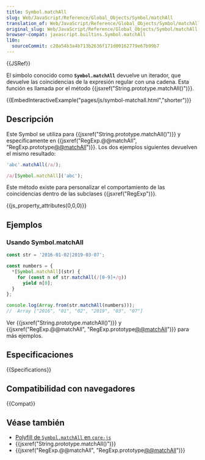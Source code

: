 ```yaml
---
title: Symbol.matchAll
slug: Web/JavaScript/Reference/Global_Objects/Symbol/matchAll
translation_of: Web/JavaScript/Reference/Global_Objects/Symbol/matchAll
original_slug: Web/JavaScript/Reference/Global_Objects/Symbol/matchAll
browser-compat: javascript.builtins.Symbol.matchAll
l10n:
  sourceCommit: c20a54b3a4b713b2636f171d00162779e67b99b7
---
```


{{JSRef}}

El símbolo conocido como **`Symbol.matchAll`** devuelve un iterador, que devuelve las coincidencias de la expresión regular con una cadena. Esta función es llamada por el método {{jsxref("String.prototype.matchAll()")}}.

{{EmbedInteractiveExample("pages/js/symbol-matchall.html","shorter")}}

## Descripción

Este Symbol se utiliza para {{jsxref("String.prototype.matchAll()")}} y específicamente en {{jsxref("RegExp.@@matchAll", "RegExp.prototype[@@matchAll]()")}}. Los dos ejemplos siguientes devuelven el mismo resultado:

```js
'abc'.matchAll(/a/);

/a/[Symbol.matchAll]('abc');
```

Este método existe para personalizar el comportamiento de las coincidencias dentro de las subclases {{jsxref("RegExp")}}.

{{js_property_attributes(0,0,0)}}

## Ejemplos

### Usando Symbol.matchAll

```js
const str = '2016-01-02|2019-03-07';

const numbers = {
  *[Symbol.matchAll](str) {
    for (const n of str.matchAll(/[0-9]+/g))
      yield n[0];
  }
};

console.log(Array.from(str.matchAll(numbers)));
//  Array ["2016", "01", "02", "2019", "03", "07"]
```

Ver {{jsxref("String.prototype.matchAll()")}} y {{jsxref("RegExp.@@matchAll", "RegExp.prototype[@@matchAll]()")}} para más ejemplos.

## Especificaciones

{{Specifications}}

## Compatibilidad con navegadores

{{Compat}}

## Véase también

- [Polyfill de `Symbol.matchAll` en `core-js`](https://github.com/zloirock/core-js#ecmascript-symbol)
- {{jsxref("String.prototype.matchAll()")}}
- {{jsxref("RegExp.@@matchAll", "RegExp.prototype[@@matchAll]()")}}
